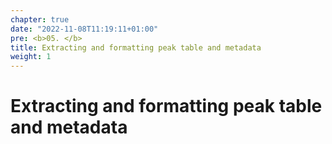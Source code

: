 ```yaml
---
chapter: true
date: "2022-11-08T11:19:11+01:00"
pre: <b>05. </b>
title: Extracting and formatting peak table and metadata
weight: 1
---
```


# Extracting and formatting peak table and metadata
